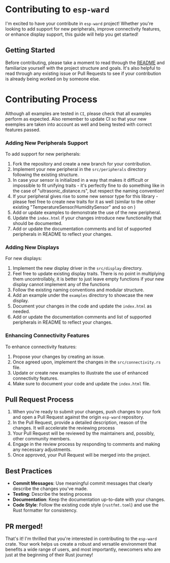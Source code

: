 # Contributing to `esp-ward`

I'm excited to have your contribute in `esp-ward` project! Whether you're looking to add support for new peripherals, improve connectivity features, or enhance display support, this guide will help you get started!

## Getting Started

Before contributing, please take a moment to read through the [README](README.md) and familiarize yourself with the project structure and goals. It's also helpful to read through any existing issue or Pull Requests to see if your contribution is already being worked on by someone else.

# Contributing Process

Although all examples are tested in `CI`, please check that all examples perform as expected. Also remember to update CI so that your new exemples are taken into account as well and being tested with correct features passed.

### Adding New Peripherals Support

To add support for new peripherals:

1.  Fork the repository and create a new branch for your contribution.
2.  Implement your new peripheral in the `src/peripherals` directory following the existing structure.
3.  In case your sensor is initialized in a way that makes it difficult or impossible to fit unifying traits - it's perfectly fine to do something like in the case of "ultrasonic_distance.rs", but respect the naming convention!
4.  If your peripheral gives rise to some new sensor type for this library - please feel free to create new traits for it as well (similar to the other existing "TemperatureSensor/HumiditySensor" and so on )
5.  Add or update examples to demonstrate the use of the new peripheral.
6.  Update the `index.html` if your changes introduce new functionality that should be documented.
7.  Add or update the documentation comments and list of supported peripherals in README to reflect your changes.

### Adding New Displays

For new displays:

1.  Implement the new display driver in the `src/display` directory.
2.  Feel free to update existing display traits. There is no point in multiplying them uncontrollably, it is better to just leave empty functions if your new display cannot implement any of the functions
3.  Follow the existing naming conventions and modular structure.
4.  Add an example under the `examples` directory to showcase the new display.
5.  Document your changes in the code and update the `index.html` as needed.
6.  Add or update the documentation comments and list of supported peripherals in README to reflect your changes.

### Enhancing Connectivity Features

To enhance connectivity features:

1.  Propose your changes by creating an issue.
3.  Once agreed upon, implement the changes in the `src/connectivity.rs` file.
4.  Update or create new examples to illustrate the use of enhanced connectivity features.
5.  Make sure to document your code and update the `index.html` file.

## Pull Request Process

1.  When you're ready to submit your changes, push changes to your fork and open a Pull Request against the origin `esp-ward` repository.
2.  In the Pull Request, provide a detailed description, reason of the changes. It will accelerate the reviewing process
3.  Your Pull Request will be reviewed by the maintainers and, possibly, other community members.
4.  Engage in the review process by responding to comments and making any necessary adjustments.
5.  Once approved, your Pull Request will be merged into the project.

## Best Practices

*   **Commit Messages**: Use meaningful commit messages that clearly describe the changes you've made.
*   **Testing**: Describe the testing process
*   **Documentation**: Keep the documentation up-to-date with your changes.
*   **Code Style**: Follow the existing code style (`rustfmt.toml`) and use the Rust formatter for consistency.

## PR merged!

That's it! I'm thrilled that you're interested in contributing to the `esp-ward` crate. Your work helps us create a robust and versatile environment that benefits a wide range of users, and most importantly, newcomers who are just at the beginning of their Rust journey!
